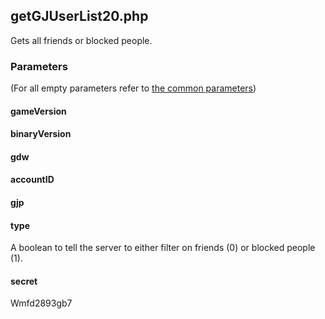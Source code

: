 ## getGJUserList20.php
Gets all friends or blocked people.
### Parameters
(For all empty parameters refer to [the common parameters](https://github.com/SMJSGaming/GDDocs/blob/master/endpoints/common_parameters.md))
#### gameVersion
#### binaryVersion
#### gdw
#### accountID
#### gjp
#### type
A boolean to tell the server to either filter on friends (0) or blocked people (1).
#### secret
Wmfd2893gb7
